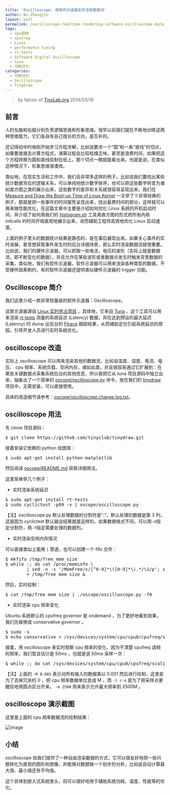 ```yaml
---
title: 'Oscilloscope: 用软件示波器实时渲染数据流'
author: Wu Zhangjin
layout: post
permalink: /oscilloscope-realtime-rendering-software-oscilloscope-data-streams/
tags:
  - cpu调频
  - cpufreq
  - Linux
  - performance tuning
  - rt-tests
  - Software Digital Oscilloscope
  - tuna
  - 功耗优化
categories:
  - 功耗优化
  - Oscilloscope
  - TinyDraw
---
```


> by falcon of [TinyLab.org][2]
> 2014/03/16


## 前言

人的左脑和右脑分别负责逻辑思维和形象思维。很早以前我们就在不断地训练这两种思维能力，它们各自有自己擅长的方向，是互补的。

还记得初中时候刚开始学习方程求解，比如说要求一个“圆”和一条“直线”的切点，如果要直接去计算方程式，演算过程会比较枯燥乏味，甚至是浪费时间，如果把这个方程转换为圆和直线绘制在纸上，那个切点一眼就能看出来。也就是说，在类似这种情况下，形象思维很凑效。

类似地，在现实生活和工作中，我们会非常多这样的例子，比如说我们要找出某些统计数据背后的逻辑关系，可以单纯地统计数字排序，也可以把这些数字转变为诸如直方图之类的展示出来，这些数字的差异和关系就很容易呈现出来。我们在 [Measure and Draw the Boot-up Time of Linux Kernel][3] 一文举了个非常经典的例子，那就是把一些事件的时间属性呈现出来，找出最费时间的部分，这样就可以用来做性能优化，在这篇文章中主要是介绍如何优化 Linux 系统的开机启动时间，并介绍了如何用我们的 [histogram.sh][4] 工具用直方图的形式把所有内核 initcalls 的时间开销直观地展示出来，进而辅助工程师高效地优化 Linux 启动速度。

上面的例子里头的数据统计结果是静态的，是在事后展现出来。如果关心事件的实时进展，甚至想获取事件发生时的后台详细场景，那么实时渲染数据流就很重要。比如说，我们的硬件示波器，可以抓取一些电流、电压的波形（实际上就是数据流，即不断变化的数据），并且允许在某些波形或者数据点发生时触发背景数据的采集。类似地，我们有软件示波器，软件示波器可以用来渲染各种类型的数据，不受硬件因素制约，有的软件示波器还提供类似硬件示波器的 trigger 功能。

## Oscilloscope 简介

我们这里介绍一款非常轻量级的软件示波器：Oscilloscope。

这款示波器源自 [Linux 实时抢占项目][5] ，具体地，它来自 [Tuna][6] 。这个工具可以用来渲染 [rt-tests][7] 测量的系统延迟 (Latency) 数据，并在达到预设的最大延迟 (Latency) 时 dump 出后台的 [Ftrace][8] 跟踪结果，从而辅助定位引起系统延迟的原因，引导开发人员进行实时系统优化。

## oscilloscope 改造

实际上 oscilloscope 可以用来渲染其他的数据流，比如说温度、湿度、电流、电压、 cpu 频率、系统负载、空闲内存，诸如此类，并且很容易通过它扩展到：在某些关键数据点采集系统后台的其他信息，所以我把它从 tuna 项目源码中独立出来，抽象出了一个简单的 [oscope/oscilloscope.py][9] 命令，放在我们的 [tinydraw][10] 项目中，无需安装，可以直接使用。

具体的改造细节请参考：[oscope/oscilloscope.change.log.txt][11]。

## oscilloscope 用法

先 clone 项目源码：

<pre>$ git clone https://github.com/tinyclub/tinydraw.git
</pre>

接着安装它依赖的 python 绘图库：

<pre>$ sudo apt-get install python-matplotlib
</pre>

然后阅读 [oscope/README.md][12] 获取详细用法。

这里简单举几个例子：

  * 实时渲染系统延迟

<pre>$ sudo apt-get install rt-tests
$ sudo cyclictest -p99 -v | oscope/oscilloscope.py
</pre>

【注】oscilloscope.py 默认处理数据的分割符是“:”，默认处理的数据是第 3 列，这是因为 cyclictest 默认输出结果就是这样的，如果数据格式不同，可以用`-d`指定分割符，用`-f`指定需要处理的数据列。

  * 实时渲染空闲内存情况

可以直接类似上面用 `|` 管道，也可以创建一个 fifo 文件：

<pre>$ mkfifo /tmp/free_mem_size
$ while :; do cat /proc/meminfo \
        | sed -n -s '/MemFree/s/[^0-9]*\([0-9]*\).*/\1/p'; sleep 0.1; done \
        > /tmp/free_mem_size &#038;
</pre>

然后，实时绘制：

<pre>$ cat /tmp/free_mem_size | ./oscope/oscilloscope.py -f0
</pre>

  * 实时渲染 cpu 频率变化

 Ubuntu 系统默认的 cpufreq governor 是 ondemand ，为了更好地看到效果，我们先替换成 conservative governor 。

<pre>$ sudo -s
$ echo conservative > /sys/devices/system/cpu/cpu0/cpufreq/scaling_governor
</pre>

接着，用 oscilloscope 来实时观察 cpu 频率的变化，因为不清楚 cpufreq 调频的频率，我们暂且估计是 50ms ，也就是说 50ms 采样一次：

<pre>$ while :; do cat /sys/devices/system/cpu/cpu0/cpufreq/scaling_cur_freq; sleep 0.05; done | ./oscope/oscilloscope.py -f0 -M 0.001 -t r-o -m 2500
</pre>

【注】上面的 `-M 0.001` 表示对所有输入的数据乘以 0.001 然后进行绘制，这里是为了去掉冗余的 0 ，把 cpu 频率数据单位变成 M 。而 `-t r-o` 是为了把采样点更醒目地用圆点区分开来。 `-m 2500` 用来表示允许最大频率到 2500M 。

## oscilloscope 演示截图

这里是上面的 cpu 频率数据流的绘制结果：

![image][13]

## 小结

oscilloscope 给我们提供了一种自由渲染数据的方式，它可以很友好地把一些问题转化为直观的图形和图像，并能够对数据做一个初步的分析，比如说自动计算最大值、最小值还有平均值。

这个具体到嵌入式系统里头，则可以很好地用于辅助系统功耗、温度、性能等的优化。

 [2]: http://tinylab.org
 [3]: /measure-and-draw-the-boot-up-time-of-linux-kernel/
 [4]: https://github.com/tinyclub/tinydraw/raw/master/histogram/histogram.sh
 [5]: https://rt.wiki.kernel.org/
 [6]: https://access.redhat.com/site/documentation/en-US/Red_Hat_Enterprise_MRG/1.3/html/Tuna_User_Guide/
 [7]: https://rt.wiki.kernel.org/index.php/Cyclictest
 [8]: http://elinux.org/Ftrace
 [9]: https://github.com/tinyclub/tinydraw/raw/master/oscope/oscilloscope.py
 [10]: /tinydraw/
 [11]: https://github.com/tinyclub/tinydraw/raw/master/oscope/oscilloscope.change.log.txt
 [12]: https://github.com/tinyclub/tinydraw/raw/master/oscope/README.md
 [13]: /wp-content/uploads/2014/03/oscolloscope-cpufreq-conservative-governor.png
